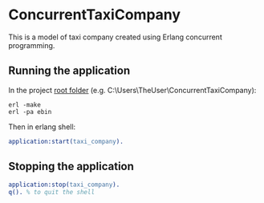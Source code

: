 # ConcurrentTaxiCompany
This is a model of taxi company created using Erlang concurrent programming.


## Running the application
In the project [root folder](./) (e.g. C:\Users\TheUser\ConcurrentTaxiCompany):
```
erl -make
erl -pa ebin
```

Then in erlang shell:
```erl
application:start(taxi_company).
```

## Stopping the application
```erl
application:stop(taxi_company).
q(). % to quit the shell
```
